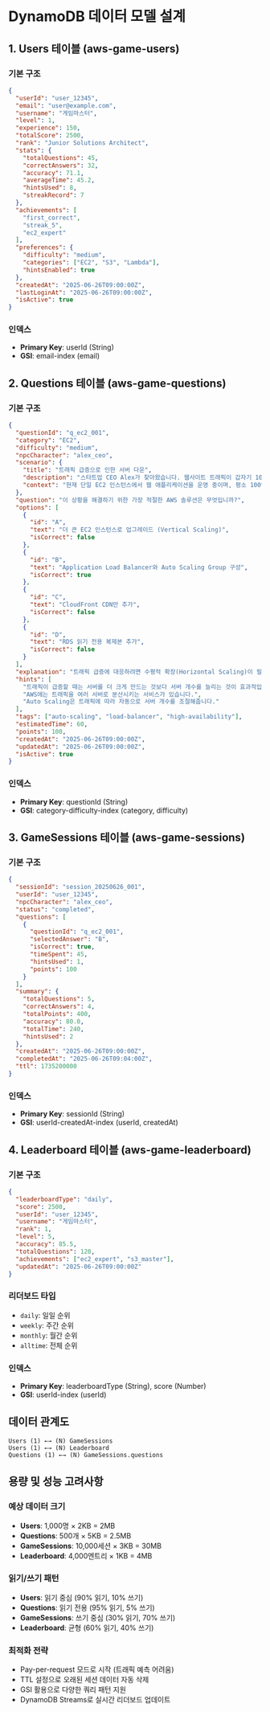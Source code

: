 # DynamoDB 데이터 모델 설계

## 1. Users 테이블 (aws-game-users)

### 기본 구조
```json
{
  "userId": "user_12345",
  "email": "user@example.com",
  "username": "게임마스터",
  "level": 1,
  "experience": 150,
  "totalScore": 2500,
  "rank": "Junior Solutions Architect",
  "stats": {
    "totalQuestions": 45,
    "correctAnswers": 32,
    "accuracy": 71.1,
    "averageTime": 45.2,
    "hintsUsed": 8,
    "streakRecord": 7
  },
  "achievements": [
    "first_correct",
    "streak_5",
    "ec2_expert"
  ],
  "preferences": {
    "difficulty": "medium",
    "categories": ["EC2", "S3", "Lambda"],
    "hintsEnabled": true
  },
  "createdAt": "2025-06-26T09:00:00Z",
  "lastLoginAt": "2025-06-26T09:00:00Z",
  "isActive": true
}
```

### 인덱스
- **Primary Key**: userId (String)
- **GSI**: email-index (email)

## 2. Questions 테이블 (aws-game-questions)

### 기본 구조
```json
{
  "questionId": "q_ec2_001",
  "category": "EC2",
  "difficulty": "medium",
  "npcCharacter": "alex_ceo",
  "scenario": {
    "title": "트래픽 급증으로 인한 서버 다운",
    "description": "스타트업 CEO Alex가 찾아왔습니다. 웹사이트 트래픽이 갑자기 10배 증가하면서 서버가 다운되었다고 합니다.",
    "context": "현재 단일 EC2 인스턴스에서 웹 애플리케이션을 운영 중이며, 평소 100명의 동시 사용자를 처리하던 시스템이 갑자기 1000명의 사용자 요청을 받게 되었습니다."
  },
  "question": "이 상황을 해결하기 위한 가장 적절한 AWS 솔루션은 무엇입니까?",
  "options": [
    {
      "id": "A",
      "text": "더 큰 EC2 인스턴스로 업그레이드 (Vertical Scaling)",
      "isCorrect": false
    },
    {
      "id": "B", 
      "text": "Application Load Balancer와 Auto Scaling Group 구성",
      "isCorrect": true
    },
    {
      "id": "C",
      "text": "CloudFront CDN만 추가",
      "isCorrect": false
    },
    {
      "id": "D",
      "text": "RDS 읽기 전용 복제본 추가",
      "isCorrect": false
    }
  ],
  "explanation": "트래픽 급증에 대응하려면 수평적 확장(Horizontal Scaling)이 필요합니다. Application Load Balancer로 트래픽을 분산하고, Auto Scaling Group으로 인스턴스를 자동으로 추가/제거하는 것이 가장 효과적인 솔루션입니다.",
  "hints": [
    "트래픽이 급증할 때는 서버를 더 크게 만드는 것보다 서버 개수를 늘리는 것이 효과적입니다.",
    "AWS에는 트래픽을 여러 서버로 분산시키는 서비스가 있습니다.",
    "Auto Scaling은 트래픽에 따라 자동으로 서버 개수를 조절해줍니다."
  ],
  "tags": ["auto-scaling", "load-balancer", "high-availability"],
  "estimatedTime": 60,
  "points": 100,
  "createdAt": "2025-06-26T09:00:00Z",
  "updatedAt": "2025-06-26T09:00:00Z",
  "isActive": true
}
```

### 인덱스
- **Primary Key**: questionId (String)
- **GSI**: category-difficulty-index (category, difficulty)

## 3. GameSessions 테이블 (aws-game-sessions)

### 기본 구조
```json
{
  "sessionId": "session_20250626_001",
  "userId": "user_12345",
  "npcCharacter": "alex_ceo",
  "status": "completed",
  "questions": [
    {
      "questionId": "q_ec2_001",
      "selectedAnswer": "B",
      "isCorrect": true,
      "timeSpent": 45,
      "hintsUsed": 1,
      "points": 100
    }
  ],
  "summary": {
    "totalQuestions": 5,
    "correctAnswers": 4,
    "totalPoints": 400,
    "accuracy": 80.0,
    "totalTime": 240,
    "hintsUsed": 2
  },
  "createdAt": "2025-06-26T09:00:00Z",
  "completedAt": "2025-06-26T09:04:00Z",
  "ttl": 1735200000
}
```

### 인덱스
- **Primary Key**: sessionId (String)
- **GSI**: userId-createdAt-index (userId, createdAt)

## 4. Leaderboard 테이블 (aws-game-leaderboard)

### 기본 구조
```json
{
  "leaderboardType": "daily",
  "score": 2500,
  "userId": "user_12345",
  "username": "게임마스터",
  "rank": 1,
  "level": 5,
  "accuracy": 85.5,
  "totalQuestions": 120,
  "achievements": ["ec2_expert", "s3_master"],
  "updatedAt": "2025-06-26T09:00:00Z"
}
```

### 리더보드 타입
- `daily`: 일일 순위
- `weekly`: 주간 순위  
- `monthly`: 월간 순위
- `alltime`: 전체 순위

### 인덱스
- **Primary Key**: leaderboardType (String), score (Number)
- **GSI**: userId-index (userId)

## 데이터 관계도

```
Users (1) ←→ (N) GameSessions
Users (1) ←→ (N) Leaderboard
Questions (1) ←→ (N) GameSessions.questions
```

## 용량 및 성능 고려사항

### 예상 데이터 크기
- **Users**: 1,000명 × 2KB = 2MB
- **Questions**: 500개 × 5KB = 2.5MB  
- **GameSessions**: 10,000세션 × 3KB = 30MB
- **Leaderboard**: 4,000엔트리 × 1KB = 4MB

### 읽기/쓰기 패턴
- **Users**: 읽기 중심 (90% 읽기, 10% 쓰기)
- **Questions**: 읽기 전용 (95% 읽기, 5% 쓰기)
- **GameSessions**: 쓰기 중심 (30% 읽기, 70% 쓰기)
- **Leaderboard**: 균형 (60% 읽기, 40% 쓰기)

### 최적화 전략
- Pay-per-request 모드로 시작 (트래픽 예측 어려움)
- TTL 설정으로 오래된 세션 데이터 자동 삭제
- GSI 활용으로 다양한 쿼리 패턴 지원
- DynamoDB Streams로 실시간 리더보드 업데이트

